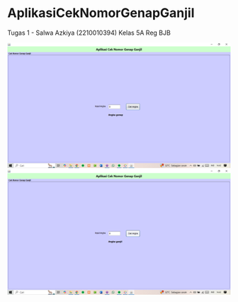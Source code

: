 # AplikasiCekNomorGenapGanjil
 Tugas 1 - Salwa Azkiya (2210010394)
 Kelas 5A Reg BJB
 
![alt text](https://github.com/Salwaazkiya/AplikasiCekNomorGenapGanjil/blob/main/Screenshot%20Hasil/Screenshot%201.png?raw=true)
![alt text](https://github.com/Salwaazkiya/AplikasiCekNomorGenapGanjil/blob/main/Screenshot%20Hasil/Screenshot%202.png?raw=true)
